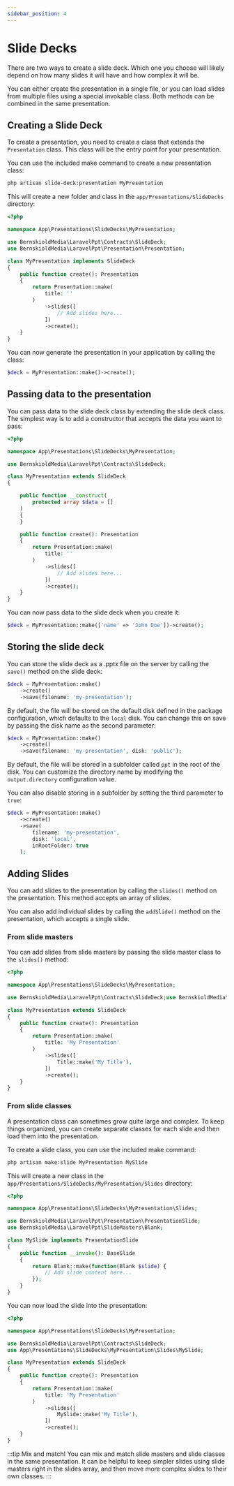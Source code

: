 ```yaml
---
sidebar_position: 4
---
```


# Slide Decks

There are two ways to create a slide deck. Which one you choose will likely depend on how many slides it will have and
how complex it will be.

You can either create the presentation in a single file, or you can load slides from multiple files using a special
invokable class. Both methods can be combined in the same presentation.

## Creating a Slide Deck

To create a presentation, you need to create a class that extends the `Presentation` class. This class will be the
entry point for your presentation.

You can use the included make command to create a new presentation class:

```bash
php artisan slide-deck:presentation MyPresentation
```

This will create a new folder and class in the `app/Presentations/SlideDecks` directory:

```php
<?php

namespace App\Presentations\SlideDecks\MyPresentation;

use BernskioldMedia\LaravelPpt\Contracts\SlideDeck;
use BernskioldMedia\LaravelPpt\Presentation\Presentation;

class MyPresentation implements SlideDeck
{
    public function create(): Presentation
    {
        return Presentation::make(
            title: ''
        )
            ->slides([
                // Add slides here...
            ])
            ->create();
    }
}
```

You can now generate the presentation in your application by calling the class:

```php
$deck = MyPresentation::make()->create();
```

## Passing data to the presentation

You can pass data to the slide deck class by extending the slide deck class. The simplest way is to add a constructor
that accepts the data you want to pass:

```php
<?php

namespace App\Presentations\SlideDecks\MyPresentation;

use BernskioldMedia\LaravelPpt\Contracts\SlideDeck;

class MyPresentation extends SlideDeck
{

    public function __construct(
        protected array $data = []
    )
    {
    }

    public function create(): Presentation
    {
        return Presentation::make(
            title: ''
        )
            ->slides([
                // Add slides here...
            ])
            ->create();
    }
}
```

You can now pass data to the slide deck when you create it:

```php
$deck = MyPresentation::make(['name' => 'John Doe'])->create();
```

## Storing the slide deck

You can store the slide deck as a .pptx file on the server by calling the `save()` method on the slide deck:

```php
$deck = MyPresentation::make()
    ->create()
    ->save(filename: 'my-presentation');
```

By default, the file will be stored on the default disk defined in the package configuration, which defaults to
the `local` disk. You can change this on save by passing the disk name as the second parameter:

```php
$deck = MyPresentation::make()
    ->create()
    ->save(filename: 'my-presentation', disk: 'public');
```

By default, the file will be stored in a subfolder called `ppt` in the root of the disk. You can customize the directory
name by modifying the `output.directory` configuration value.

You can also disable storing in a subfolder by setting the third parameter to `true`:

```php
$deck = MyPresentation::make()
    ->create()
    ->save(
        filename: 'my-presentation',
        disk: 'local',
        inRootFolder: true
    );
```

## Adding Slides

You can add slides to the presentation by calling the `slides()` method on the presentation. This method accepts an
array of slides.

You can also add individual slides by calling the `addSlide()` method on the presentation, which accepts a single slide.

### From slide masters

You can add slides from slide masters by passing the slide master class to the `slides()` method:

```php
<?php

namespace App\Presentations\SlideDecks\MyPresentation;

use BernskioldMedia\LaravelPpt\Contracts\SlideDeck;use BernskioldMedia\LaravelPpt\SlideMasters\Title;

class MyPresentation extends SlideDeck
{
    public function create(): Presentation
    {
        return Presentation::make(
            title: 'My Presentation'
        )
            ->slides([
                Title::make('My Title'),
            ])
            ->create();
    }
}
```

### From slide classes

A presentation class can sometimes grow quite large and complex. To keep things organized, you can create separate
classes for each slide and then load them into the presentation.

To create a slide class, you can use the included make command:

```bash
php artisan make:slide MyPresentation MySlide
```

This will create a new class in the `app/Presentations/SlideDecks/MyPresentation/Slides` directory:

```php
<?php

namespace App\Presentations\SlideDecks\MyPresentation\Slides;

use BernskioldMedia\LaravelPpt\Presentation\PresentationSlide;
use BernskioldMedia\LaravelPpt\SlideMasters\Blank;

class MySlide implements PresentationSlide
{
    public function __invoke(): BaseSlide
    {
        return Blank::make(function(Blank $slide) {
            // Add slide content here...
        });
    }
}
```

You can now load the slide into the presentation:

```php
<?php

namespace App\Presentations\SlideDecks\MyPresentation;

use BernskioldMedia\LaravelPpt\Contracts\SlideDeck;
use App\Presentations\SlideDecks\MyPresentation\Slides\MySlide;

class MyPresentation extends SlideDeck
{
    public function create(): Presentation
    {
        return Presentation::make(
            title: 'My Presentation'
        )
            ->slides([
                MySlide::make('My Title'),
            ])
            ->create();
    }
}
```

:::tip Mix and match!
You can mix and match slide masters and slide classes in the same presentation. It can be helpful to keep simpler slides
using slide masters right in the slides array, and then move more complex slides to their own classes.
:::
